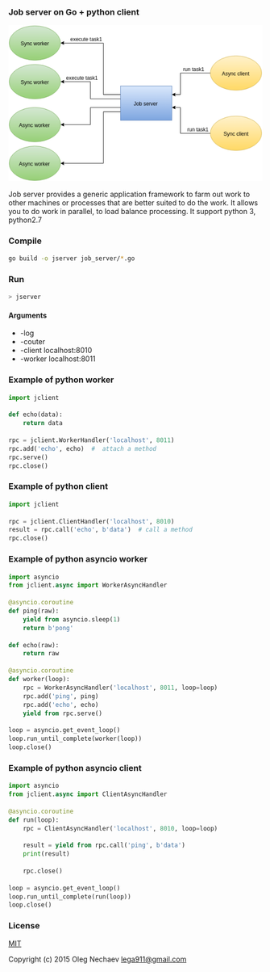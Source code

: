 ### Job server on Go + python client

![Scheme](image.png)

Job server provides a generic application framework to farm out work to other machines or processes that are better suited to do the work. It allows you to do work in parallel, to load balance processing.
It support python 3, python2.7

### Compile
``` bash
go build -o jserver job_server/*.go
```

### Run
``` bash
> jserver
```

#### Arguments

* -log
* -couter
* -client localhost:8010
* -worker localhost:8011

### Example of python worker
``` python
import jclient

def echo(data):
    return data

rpc = jclient.WorkerHandler('localhost', 8011)
rpc.add('echo', echo)  #  attach a method
rpc.serve()
rpc.close()
```

### Example of python client
``` python
import jclient

rpc = jclient.ClientHandler('localhost', 8010)
result = rpc.call('echo', b'data')  # call a method
rpc.close()
```

### Example of python asyncio worker
``` python
import asyncio
from jclient.async import WorkerAsyncHandler

@asyncio.coroutine
def ping(raw):
    yield from asyncio.sleep(1)
    return b'pong'

def echo(raw):
    return raw

@asyncio.coroutine
def worker(loop):
    rpc = WorkerAsyncHandler('localhost', 8011, loop=loop)
    rpc.add('ping', ping)
    rpc.add('echo', echo)
    yield from rpc.serve()

loop = asyncio.get_event_loop()
loop.run_until_complete(worker(loop))
loop.close()
```

### Example of python asyncio client
``` python
import asyncio
from jclient.async import ClientAsyncHandler

@asyncio.coroutine
def run(loop):
    rpc = ClientAsyncHandler('localhost', 8010, loop=loop)

    result = yield from rpc.call('ping', b'data')
    print(result)

    rpc.close()

loop = asyncio.get_event_loop()
loop.run_until_complete(run(loop))
loop.close()
```

### License
[MIT](http://opensource.org/licenses/MIT)

Copyright (c) 2015 Oleg Nechaev <lega911@gmail.com>
